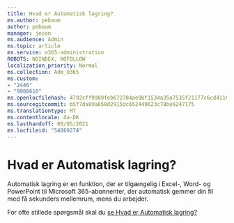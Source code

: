 ```yaml
---
title: Hvad er Automatisk lagring?
ms.author: pebaum
author: pebaum
manager: jecon
ms.audience: Admin
ms.topic: article
ms.service: o365-administration
ROBOTS: NOINDEX, NOFOLLOW
localization_priority: Normal
ms.collection: Adm_O365
ms.custom:
- "2446"
- "9000610"
ms.openlocfilehash: 4792cff9989feb672784ae9bf1534a35a7535f21177c6cd41169796536fb41ce
ms.sourcegitcommit: b5f7da89a650d2915dc652449623c78be6247175
ms.translationtype: MT
ms.contentlocale: da-DK
ms.lasthandoff: 08/05/2021
ms.locfileid: "54069274"
---
```

# <a name="what-is-autosave"></a>Hvad er Automatisk lagring?

Automatisk lagring er en funktion, der er tilgængelig i Excel-, Word- og PowerPoint til Microsoft 365-abonnenter, der automatisk gemmer din fil med få sekunders mellemrum, mens du arbejder. 

For ofte stillede spørgsmål skal du [se Hvad er Automatisk lagring?](https://support.office.com/article/6d6bd723-ebfd-4e40-b5f6-ae6e8088f7a5)